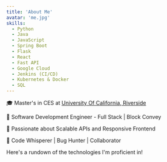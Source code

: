 ```yaml
---
title: 'About Me'
avatar: 'me.jpg'
skills:
  - Python
  - Java
  - JavaScript
  - Spring Boot
  - Flask 
  - React
  - Fast API
  - Google Cloud
  - Jenkins (CI/CD)
  - Kubernetes & Docker
  - SQL
---
```


🎓 Master's in CES at [University Of California, Riverside](https://www.ucr.edu/)

🔧 Software Development Engineer - Full Stack | Block Convey

🚀 Passionate about Scalable APIs and Responsive Frontend

🤝 Code Whisperer | Bug Hunter | Collaborator

Here's a rundown of the technologies I'm proficient in!
